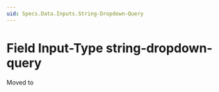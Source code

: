 ```yaml
---
uid: Specs.Data.Inputs.String-Dropdown-Query
---
```

# Field Input-Type **string-dropdown-query**


Moved to [](xref:Basics.Data.Fields.String-Dropdown-Query)

